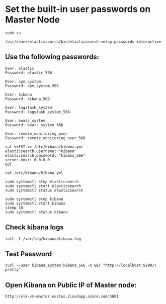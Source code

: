 # Set the built-in user passwords on Master Node
```
sudo su
```

```
/usr/share/elasticsearch/bin/elasticsearch-setup-passwords interactive
```

## Use the following passwords:
```
User: elastic
Password: elastic_566
```

```
User: apm_system
Password: apm_system_566
```

```
User: kibana
Password: kibana_566
```

```
User: logstash_system
Password: logstash_system_566
```

```
User: beats_system
Password: beats_system_566
```

```
User: remote_monitoring_user
Password: remote_monitoring_user_566
```

```
cat <<EOT >> /etc/kibana/kibana.yml
elasticsearch.username: "kibana"
elasticsearch.password: "kibana_566"
server.host: 0.0.0.0
EOT
```

```
cat /etc/kibana/kibana.yml
```

```
sudo systemctl stop elasticsearch
sudo systemctl start elasticsearch
sudo systemctl status elasticsearch
```

```
sudo systemctl stop kibana
sudo systemctl start kibana
sleep 30
sudo systemctl status kibana
```

## Check kibana logs
```
tail -f /var/log/kibana/kibana.log
```

## Test Password
```
curl --user kibana_system:kibana_566 -X GET "http://localhost:9200/?pretty"
```

## Open Kibana on Public IP of Master node:
```
http://elk-vm-master.eastus.cloudapp.azure.com:5601
```
